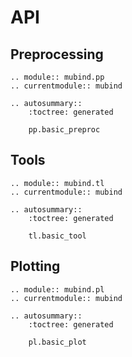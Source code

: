 # API

## Preprocessing

```{eval-rst}
.. module:: mubind.pp
.. currentmodule:: mubind

.. autosummary::
    :toctree: generated

    pp.basic_preproc
```

## Tools

```{eval-rst}
.. module:: mubind.tl
.. currentmodule:: mubind

.. autosummary::
    :toctree: generated

    tl.basic_tool
```

## Plotting

```{eval-rst}
.. module:: mubind.pl
.. currentmodule:: mubind

.. autosummary::
    :toctree: generated

    pl.basic_plot
```
